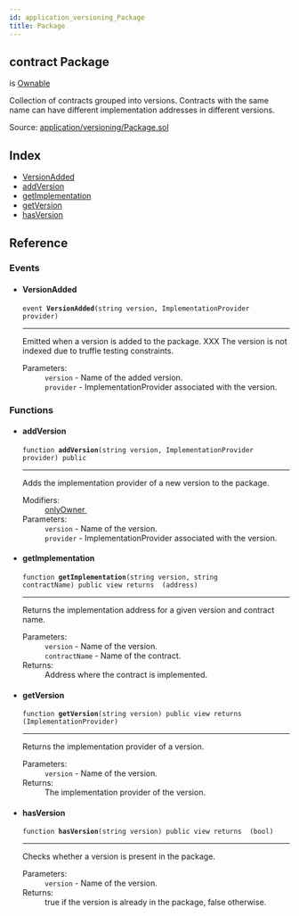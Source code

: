 ```yaml
---
id: application_versioning_Package
title: Package
---
```


<div class="contract-doc"><div class="contract"><h2 class="contract-header"><span class="contract-kind">contract</span> Package</h2><p class="base-contracts"><span>is</span> <a href="_Ownable.html">Ownable</a></p><p class="description">Collection of contracts grouped into versions. Contracts with the same name can have different implementation addresses in different versions.</p><div class="source">Source: <a href="git+https://github.com/zeppelinos/zos-lib/blob/v0.2.0/contracts/application/versioning/Package.sol" target="_blank">application/versioning/Package.sol</a></div></div><div class="index"><h2>Index</h2><ul><li><a href="application_versioning_Package.html#VersionAdded">VersionAdded</a></li><li><a href="application_versioning_Package.html#addVersion">addVersion</a></li><li><a href="application_versioning_Package.html#getImplementation">getImplementation</a></li><li><a href="application_versioning_Package.html#getVersion">getVersion</a></li><li><a href="application_versioning_Package.html#hasVersion">hasVersion</a></li></ul></div><div class="reference"><h2>Reference</h2><div class="events"><h3>Events</h3><ul><li><div class="item event"><span id="VersionAdded" class="anchor-marker"></span><h4 class="name">VersionAdded</h4><div class="body"><code class="signature">event <strong>VersionAdded</strong><span>(string version, ImplementationProvider provider) </span></code><hr/><div class="description"><p>Emitted when a version is added to the package. XXX The version is not indexed due to truffle testing constraints.</p></div><dl><dt><span class="label-parameters">Parameters:</span></dt><dd><div><code>version</code> - Name of the added version.</div><div><code>provider</code> - ImplementationProvider associated with the version.</div></dd></dl></div></div></li></ul></div><div class="functions"><h3>Functions</h3><ul><li><div class="item function"><span id="addVersion" class="anchor-marker"></span><h4 class="name">addVersion</h4><div class="body"><code class="signature">function <strong>addVersion</strong><span>(string version, ImplementationProvider provider) </span><span>public </span></code><hr/><div class="description"><p>Adds the implementation provider of a new version to the package.</p></div><dl><dt><span class="label-modifiers">Modifiers:</span></dt><dd><a href="_Ownable.html#onlyOwner">onlyOwner </a></dd><dt><span class="label-parameters">Parameters:</span></dt><dd><div><code>version</code> - Name of the version.</div><div><code>provider</code> - ImplementationProvider associated with the version.</div></dd></dl></div></div></li><li><div class="item function"><span id="getImplementation" class="anchor-marker"></span><h4 class="name">getImplementation</h4><div class="body"><code class="signature">function <strong>getImplementation</strong><span>(string version, string contractName) </span><span>public </span><span>view </span><span>returns  (address) </span></code><hr/><div class="description"><p>Returns the implementation address for a given version and contract name.</p></div><dl><dt><span class="label-parameters">Parameters:</span></dt><dd><div><code>version</code> - Name of the version.</div><div><code>contractName</code> - Name of the contract.</div></dd><dt><span class="label-return">Returns:</span></dt><dd>Address where the contract is implemented.</dd></dl></div></div></li><li><div class="item function"><span id="getVersion" class="anchor-marker"></span><h4 class="name">getVersion</h4><div class="body"><code class="signature">function <strong>getVersion</strong><span>(string version) </span><span>public </span><span>view </span><span>returns  (ImplementationProvider) </span></code><hr/><div class="description"><p>Returns the implementation provider of a version.</p></div><dl><dt><span class="label-parameters">Parameters:</span></dt><dd><div><code>version</code> - Name of the version.</div></dd><dt><span class="label-return">Returns:</span></dt><dd>The implementation provider of the version.</dd></dl></div></div></li><li><div class="item function"><span id="hasVersion" class="anchor-marker"></span><h4 class="name">hasVersion</h4><div class="body"><code class="signature">function <strong>hasVersion</strong><span>(string version) </span><span>public </span><span>view </span><span>returns  (bool) </span></code><hr/><div class="description"><p>Checks whether a version is present in the package.</p></div><dl><dt><span class="label-parameters">Parameters:</span></dt><dd><div><code>version</code> - Name of the version.</div></dd><dt><span class="label-return">Returns:</span></dt><dd>true if the version is already in the package, false otherwise.</dd></dl></div></div></li></ul></div></div></div>
